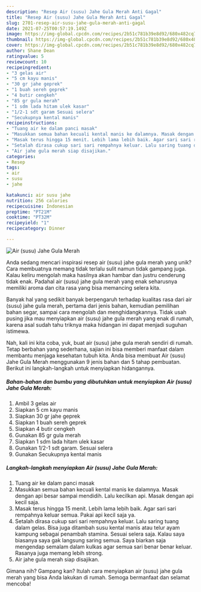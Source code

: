 ```yaml
---
description: "Resep Air (susu) Jahe Gula Merah Anti Gagal"
title: "Resep Air (susu) Jahe Gula Merah Anti Gagal"
slug: 2701-resep-air-susu-jahe-gula-merah-anti-gagal
date: 2021-07-25T00:57:19.149Z
image: https://img-global.cpcdn.com/recipes/2b51c781b39e8d92/680x482cq70/air-susu-jahe-gula-merah-foto-resep-utama.jpg
thumbnail: https://img-global.cpcdn.com/recipes/2b51c781b39e8d92/680x482cq70/air-susu-jahe-gula-merah-foto-resep-utama.jpg
cover: https://img-global.cpcdn.com/recipes/2b51c781b39e8d92/680x482cq70/air-susu-jahe-gula-merah-foto-resep-utama.jpg
author: Shane Dean
ratingvalue: 5
reviewcount: 10
recipeingredient:
- "3 gelas air"
- "5 cm kayu manis"
- "30 gr jahe geprek"
- "1 buah sereh geprek"
- "4 butir cengkeh"
- "85 gr gula merah"
- "1 sdm lada hitam ulek kasar"
- "1/2-1 sdt garam Sesuai selera"
- "Secukupnya kental manis"
recipeinstructions:
- "Tuang air ke dalam panci masak"
- "Masukkan semua bahan kecuali kental manis ke dalamnya. Masak dengan api besar sampai mendidih. Lalu kecilkan api. Masak dengan api kecil saja."
- "Masak terus hingga 15 menit. Lebih lama lebih baik. Agar sari sari rempahnya keluar semua. Pakai api kecil saja ya."
- "Setalah dirasa cukup sari sari rempahnya keluar. Lalu saring tuang dalam gelas. Bisa juga ditambah susu kental manis atau telur ayam kampung sebagai penambah stamina. Sesuai selera saja. Kalau saya biasanya saya gak langsung saring semua. Saya biarkan saja mengendap semalam dalam kulkas agar semua sari benar benar keluar. Rasanya juga memang lebih strong."
- "Air jahe gula merah siap disajikan."
categories:
- Resep
tags:
- air
- susu
- jahe

katakunci: air susu jahe 
nutrition: 256 calories
recipecuisine: Indonesian
preptime: "PT21M"
cooktime: "PT32M"
recipeyield: "1"
recipecategory: Dinner

---
```



![Air (susu) Jahe Gula Merah](https://img-global.cpcdn.com/recipes/2b51c781b39e8d92/680x482cq70/air-susu-jahe-gula-merah-foto-resep-utama.jpg)

Anda sedang mencari inspirasi resep air (susu) jahe gula merah yang unik? Cara membuatnya memang tidak terlalu sulit namun tidak gampang juga. Kalau keliru mengolah maka hasilnya akan hambar dan justru cenderung tidak enak. Padahal air (susu) jahe gula merah yang enak seharusnya memiliki aroma dan cita rasa yang bisa memancing selera kita.

Banyak hal yang sedikit banyak berpengaruh terhadap kualitas rasa dari air (susu) jahe gula merah, pertama dari jenis bahan, kemudian pemilihan bahan segar, sampai cara mengolah dan menghidangkannya. Tidak usah pusing jika mau menyiapkan air (susu) jahe gula merah yang enak di rumah, karena asal sudah tahu triknya maka hidangan ini dapat menjadi suguhan istimewa.




Nah, kali ini kita coba, yuk, buat air (susu) jahe gula merah sendiri di rumah. Tetap berbahan yang sederhana, sajian ini bisa memberi manfaat dalam membantu menjaga kesehatan tubuh kita. Anda bisa membuat Air (susu) Jahe Gula Merah menggunakan 9 jenis bahan dan 5 tahap pembuatan. Berikut ini langkah-langkah untuk menyiapkan hidangannya.

<!--inarticleads1-->

##### Bahan-bahan dan bumbu yang dibutuhkan untuk menyiapkan Air (susu) Jahe Gula Merah:

1. Ambil 3 gelas air
1. Siapkan 5 cm kayu manis
1. Siapkan 30 gr jahe geprek
1. Siapkan 1 buah sereh geprek
1. Siapkan 4 butir cengkeh
1. Gunakan 85 gr gula merah
1. Siapkan 1 sdm lada hitam ulek kasar
1. Gunakan 1/2-1 sdt garam. Sesuai selera
1. Gunakan Secukupnya kental manis




<!--inarticleads2-->

##### Langkah-langkah menyiapkan Air (susu) Jahe Gula Merah:

1. Tuang air ke dalam panci masak
1. Masukkan semua bahan kecuali kental manis ke dalamnya. Masak dengan api besar sampai mendidih. Lalu kecilkan api. Masak dengan api kecil saja.
1. Masak terus hingga 15 menit. Lebih lama lebih baik. Agar sari sari rempahnya keluar semua. Pakai api kecil saja ya.
1. Setalah dirasa cukup sari sari rempahnya keluar. Lalu saring tuang dalam gelas. Bisa juga ditambah susu kental manis atau telur ayam kampung sebagai penambah stamina. Sesuai selera saja. Kalau saya biasanya saya gak langsung saring semua. Saya biarkan saja mengendap semalam dalam kulkas agar semua sari benar benar keluar. Rasanya juga memang lebih strong.
1. Air jahe gula merah siap disajikan.




Gimana nih? Gampang kan? Itulah cara menyiapkan air (susu) jahe gula merah yang bisa Anda lakukan di rumah. Semoga bermanfaat dan selamat mencoba!
